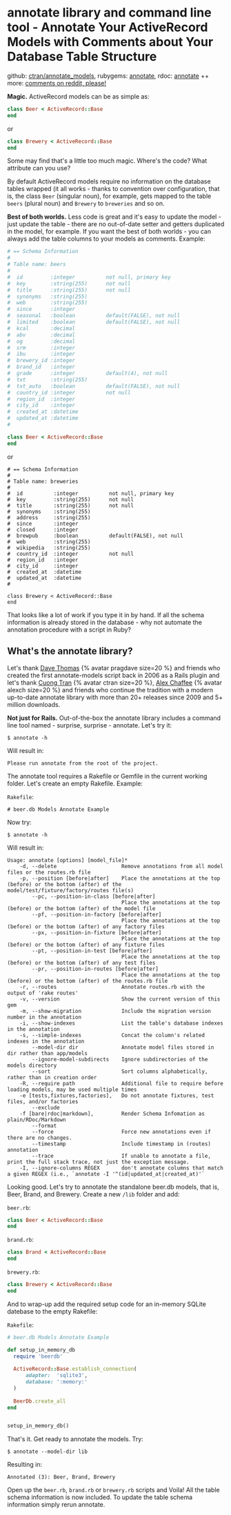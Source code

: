 
# annotate library and command line tool - Annotate Your ActiveRecord Models with Comments about Your Database Table Structure


github: [ctran/annotate_models](https://github.com/ctran/annotate_models),
rubygems: [annotate](https://rubygems.org/gems/annotate),
rdoc: [annotate](rubydoc.info/gems/annotate)  ++
more: [comments on reddit, please!]()



**Magic.**
ActiveRecord models can be as simple as:

``` ruby
class Beer < ActiveRecord::Base
end
```

or

``` ruby
class Brewery < ActiveRecord::Base
end
```

Some may find that's a little too much magic. 
Where's the code? What attribute can you use?

By default ActiveRecord models require no information on the database tables wrapped
(it all works - thanks to convention over configuration, that is,
the class `Beer` (singular noun), for example, gets mapped to the table `beers` (plural noun)
and `Brewery` to `breweries` and so on.

**Best of both worlds.**
Less code is great and it's easy to update the model - just update the table -
there are no out-of-date setter and getters duplicated in the model, for example.
If you want the best of both worlds - you can always add the table columns to your models as comments. 
Example:

``` ruby
# == Schema Information
#
# Table name: beers
#
#  id         :integer          not null, primary key
#  key        :string(255)      not null
#  title      :string(255)      not null
#  synonyms   :string(255)
#  web        :string(255)
#  since      :integer
#  seasonal   :boolean          default(FALSE), not null
#  limited    :boolean          default(FALSE), not null
#  kcal       :decimal
#  abv        :decimal
#  og         :decimal
#  srm        :integer
#  ibu        :integer
#  brewery_id :integer
#  brand_id   :integer
#  grade      :integer          default(4), not null
#  txt        :string(255)
#  txt_auto   :boolean          default(FALSE), not null
#  country_id :integer          not null
#  region_id  :integer
#  city_id    :integer
#  created_at :datetime
#  updated_at :datetime
#

class Beer < ActiveRecord::Base
end
```

or

```
# == Schema Information
#
# Table name: breweries
#
#  id          :integer          not null, primary key
#  key         :string(255)      not null
#  title       :string(255)      not null
#  synonyms    :string(255)
#  address     :string(255)
#  since       :integer
#  closed      :integer
#  brewpub     :boolean          default(FALSE), not null
#  web         :string(255)
#  wikipedia   :string(255)
#  country_id  :integer          not null
#  region_id   :integer
#  city_id     :integer
#  created_at  :datetime
#  updated_at  :datetime
#

class Brewery < ActiveRecord::Base
end
```

That looks like a lot of work if you type it in by hand.
If all the schema information is already stored in the database - why not automate the annotation procedure with a script in Ruby? 


## What's the annotate library?

Let's thank [Dave Thomas](https://rubygems.org/profiles/pragdave1) {% avatar pragdave size=20 %}
and friends
who created the first annotate-models script back in 2006 as a Rails plugin
and let's thank [Cuong Tran](https://rubygems.org/profiles/ctran) {% avatar ctran size=20 %},
[Alex Chaffee](https://rubygems.org/profiles/alexch) {% avatar alexch size=20 %} and friends
who continue the tradition with a modern up-to-date annotate library
with more than 20+ releases since 2009 and 5+ million downloads.



**Not just for Rails.**
Out-of-the-box the annotate library includes
a command line tool named - surprise, surprise - annotate. Let's try it:

```
$ annotate -h
```

Will result in:

```
Please run annotate from the root of the project.
```

The annotate tool requires a Rakefile or Gemfile in the current working folder. Let's create an empty
Rakefile. Example:

`Rakefile`:

```
# beer.db Models Annotate Example
```

Now try:

```
$ annotate -h
```

Will result in:

```
Usage: annotate [options] [model_file]*
    -d, --delete                     Remove annotations from all model files or the routes.rb file
    -p, --position [before|after]    Place the annotations at the top (before) or the bottom (after) of the model/test/fixture/factory/routes file(s)
        --pc, --position-in-class [before|after]
                                     Place the annotations at the top (before) or the bottom (after) of the model file
        --pf, --position-in-factory [before|after]
                                     Place the annotations at the top (before) or the bottom (after) of any factory files
        --px, --position-in-fixture [before|after]
                                     Place the annotations at the top (before) or the bottom (after) of any fixture files
        --pt, --position-in-test [before|after]
                                     Place the annotations at the top (before) or the bottom (after) of any test files
        --pr, --position-in-routes [before|after]
                                     Place the annotations at the top (before) or the bottom (after) of the routes.rb file
    -r, --routes                     Annotate routes.rb with the output of 'rake routes'
    -v, --version                    Show the current version of this gem
    -m, --show-migration             Include the migration version number in the annotation
    -i, --show-indexes               List the table's database indexes in the annotation
    -s, --simple-indexes             Concat the column's related indexes in the annotation
        --model-dir dir              Annotate model files stored in dir rather than app/models
        --ignore-model-subdirects    Ignore subdirectories of the models directory
        --sort                       Sort columns alphabetically, rather than in creation order
    -R, --require path               Additional file to require before loading models, may be used multiple times
    -e [tests,fixtures,factories],   Do not annotate fixtures, test files, and/or factories
        --exclude
    -f [bare|rdoc|markdown],         Render Schema Infomation as plain/RDoc/Markdown
        --format
        --force                      Force new annotations even if there are no changes.
        --timestamp                  Include timestamp in (routes) annotation
        --trace                      If unable to annotate a file, print the full stack trace, not just the exception message.
    -I, --ignore-columns REGEX       don't annotate columns that match a given REGEX (i.e., `annotate -I '^(id|updated_at|created_at)'`
```

Looking good. Let's try to annotate the standalone beer.db models, that is, Beer, Brand, and Brewery.
Create a new `/lib` folder and add:

`beer.rb`:

``` ruby
class Beer < ActiveRecord::Base
end
```

`brand.rb`:

``` ruby
class Brand < ActiveRecord::Base
end
```

`brewery.rb`:

``` ruby
class Brewery < ActiveRecord::Base
end
```

And to wrap-up add the required setup code for an in-memory SQLite datebase to the empty Rakefile:

`Rakefile`:

``` ruby
# beer.db Models Annotate Example

def setup_in_memory_db
  require 'beerdb'
  
  ActiveRecord::Base.establish_connection(
      adapter:  'sqlite3',
      database: ':memory:'
  )
  
  BeerDb.create_all
end


setup_in_memory_db()
```

That's it. Get ready to annotate the models. Try:

```
$ annotate --model-dir lib
```

Resulting in:

```
Annotated (3): Beer, Brand, Brewery
```

Open up the `beer.rb`, `brand.rb` or `brewery.rb` scripts and Voila!
All the table schema information is now included. 
To update the table schema information simply rerun annotate.
